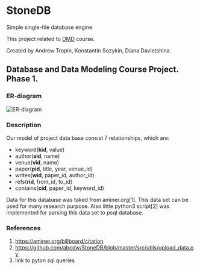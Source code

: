 # StoneDB 
Simple single-file database engine

This project related to [DMD](https://github.com/abcdw/inno/tree/master/DMD) course.

Created by Andrew Tropin, Konstantin Sozykin, Diana Davletshina.

## Database and Data Modeling Course Project. Phase  1.

### ER-diagram
![ER-diagram](https://raw.githubusercontent.com/abcdw/StoneDB/master/report/pics/er_diag.jpg)

### Description
Our model of project data base consist 7 relationships, which are:
* keyword(__kid__, value)
* author(__aid__, name)
* venue(__vid__, name)
* paper(__pid__, title, year, venue_id)
* writes(__wid__, paper_id, author_id)
* refs(__rid__, from_id, to_id)
* contains(__cid__, paper_id, keyword_id)

Data for this database was taked from aminer.org[1]. This data set can be used for many research purpose. Also little python3 script[2] was implemented for parsing this data set to psql database.



### References
1. https://aminer.org/billboard/citation
2. https://github.com/abcdw/StoneDB/blob/master/src/utils/upload_data.py
3. link to pyton sql queries

